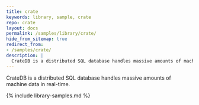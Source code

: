 ```yaml
---
title: crate
keywords: library, sample, crate
repo: crate
layout: docs
permalink: /samples/library/crate/
hide_from_sitemap: true
redirect_from:
- /samples/crate/
description: |
  CrateDB is a distributed SQL database handles massive amounts of machine data in real-time.
---
```


CrateDB is a distributed SQL database handles massive amounts of machine data in real-time.


{% include library-samples.md %}
